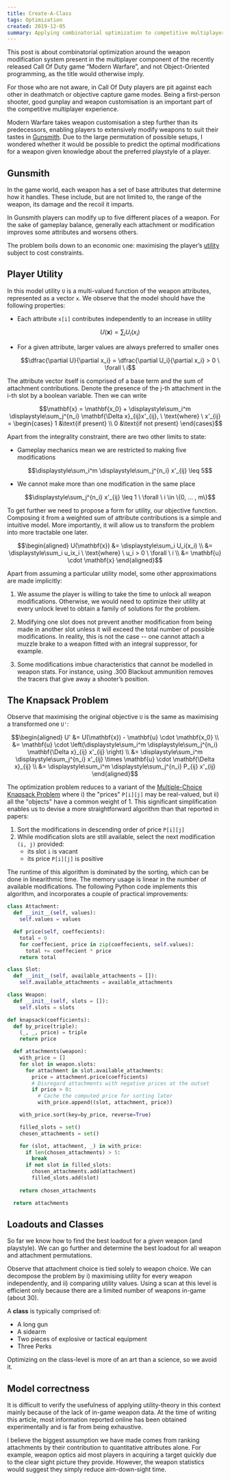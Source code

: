 ```yaml
---
title: Create-A-Class
tags: Optimization
created: 2019-12-05
summary: Applying combinatorial optimization to competitive multiplayer video game strategy 
---
```


This post is about combinatorial optimization around the weapon modification system present in the multiplayer component of the recently released Call Of Duty game “Modern Warfare”, and not Object-Oriented programming, as the title would otherwise imply.

For those who are not aware, in Call Of Duty players are pit against each other in deathmatch or objective capture game modes. Being a first-person shooter, good gunplay and weapon customisation is an important part of the competitive multiplayer experience.

Modern Warfare takes weapon customisation a step further than its predecessors, enabling players to extensively modify weapons to suit their tastes in [Gunsmith](https://blog.activision.com/call-of-duty/2019-09/A-Deeper-Look-at-Modern-Warfare-Customization). Due to the large permutation of possible setups, I wondered whether it would be possible to predict the optimal modifications for a weapon given knowledge about the preferred playstyle of a player.

## Gunsmith

In the game world, each weapon has a set of base attributes that determine how it handles. 
These include, but are not limited to, the range of the weapon, its damage and the recoil it imparts.

In Gunsmith players can modify up to five different places of a weapon. For the sake of gameplay balance, generally each attachment or modification improves some attributes and worsens others. 

The problem boils down to an economic one: maximising the player’s [utility](https://www.investopedia.com/terms/u/utility.asp) subject to cost constraints.

## Player Utility

In this model utility `U` is a multi-valued function of the weapon attributes, represented as a vector `x`. We observe that the model should have the following properties:

* Each attribute `x[i]` contributes independently to an increase in utility

  ```math
  U(\mathbf{x}) = \displaystyle\sum_i U_i(x_i)
  ```  

* For a given attribute, larger values are always preferred to smaller ones

  ```math
  \dfrac{\partial U}{\partial x_i} = \dfrac{\partial U_i}{\partial x_i} > 0 \ \forall \ i
  ```

The attribute vector itself is comprised of a base term and the sum of attachment contributions. Denote the presence of the j-th attachment in the i-th slot by a boolean variable. Then we can write

```math
\mathbf{x} = \mathbf{x_0} + \displaystyle\sum_i^m \displaystyle\sum_j^{n_i} \mathbf{\Delta x}_{ij}x'_{ij}, \ \text{where} \ x'_{ij} = \begin{cases}
   1 &\text{if present} \\
   0 &\text{if not present}
\end{cases}
```

Apart from the integrality constraint, there are two other limits to state:

* Gameplay mechanics mean we are restricted to making five modifications

  ```math
  \displaystyle\sum_i^m \displaystyle\sum_j^{n_i} x'_{ij} \leq 5
  ```

* We cannot make more than one modification in the same place

  ```math
  \displaystyle\sum_j^{n_i} x'_{ij} \leq 1 \ \forall \ i \in \{0, ... , m\}
  ```

To get further we need to propose a form for utility, our objective function. Composing it from a weighted sum of attribute contributions is a simple and intuitive model. More importantly, it will allow us to transform the problem into more tractable one later. 

```math
\begin{aligned}
  U(\mathbf{x}) &= \displaystyle\sum_i U_i(x_i) \\
                &= \displaystyle\sum_i u_ix_i \ \text{where} \ u_i > 0 \ \forall \ i \\
                &= \mathbf{u} \cdot \mathbf{x}
\end{aligned}
```

Apart from assuming a particular utility model, some other approximations are made implicitly:

1. We assume the player is willing to take the time to unlock all weapon modifications. Otherwise, we would need to optimize their utility at every unlock level to obtain a family of solutions for the problem. 

2. Modifying one slot does not prevent another modification from being made in another slot unless it will exceed the total number of possible modifications. In reality, this is not the case -- one cannot attach a muzzle brake to a weapon fitted with an integral suppressor, for example.

3. Some modifications imbue characteristics that cannot be modelled in weapon stats. For instance, using .300 Blackout ammunition removes the tracers that give away a shooter’s position.

## The Knapsack Problem

Observe that maximising the original objective `U` is the same as maximising a transformed one `U'`:

```math
\begin{aligned}
  U'             &= U(\mathbf{x}) - \mathbf{u} \cdot \mathbf{x_0} \\
                 &= \mathbf{u} \cdot \left(\displaystyle\sum_i^m \displaystyle\sum_j^{n_i} \mathbf{\Delta x}_{ij} x'_{ij} \right) \\
                 &= \displaystyle\sum_i^m \displaystyle\sum_j^{n_i} x'_{ij} \times \mathbf{u} \cdot \mathbf{\Delta x}_{ij} \\
                 &= \displaystyle\sum_i^m \displaystyle\sum_j^{n_i} P_{ij} x'_{ij}
\end{aligned}
``` 

The optimization problem reduces to a variant of the [Multiple-Choice Knapsack Problem](https://doi.org/10.1016/0377-2217%2895%2900015-I) where i) the "prices" `P[i][j]` may be real-valued, but ii) all the "objects" have a common weight of 1. This significant simplification enables us to devise a more straightforward algorithm than that reported in papers:

1. Sort the modifications in descending order of price `P[i][j]`
2. While modification slots are still available, select the next modification `(i, j)` provided:
   * its slot `i` is vacant
   * its price `P[i][j]` is positive

The runtime of this algorithm is dominated by the sorting, which can be done in linearithmic time. The memory usage is linear in the number of available modifications. The following Python code implements this algorithm, and incorporates a couple of practical improvements:

```python
class Attachment:
  def __init__(self, values):
    self.values = values

  def price(self, coeffecients):
    total = 0
    for coeffecient, price in zip(coeffecients, self.values):
      total += coeffecient * price
    return total

class Slot:
  def __init__(self, available_attachments = []):
    self.available_attachments = available_attachments

class Weapon:
  def __init__(self, slots = []):
    self.slots = slots

def knapsack(coefficients):
  def by_price(triple):
    (_, _, price) = triple
    return price

  def attachments(weapon):
    with_price = []
    for slot in weapon.slots:
      for attachment in slot.available_attachments:
        price = attachment.price(coefficients)
        # Disregard attachments with negative prices at the outset
        if price > 0:
          # Cache the computed price for sorting later
          with_price.append((slot, attachment, price)) 

    with_price.sort(key=by_price, reverse=True)

    filled_slots = set()
    chosen_attachments = set()

    for (slot, attachment, _) in with_price:
      if len(chosen_attachments) > 5:
        break
      if not slot in filled_slots:
        chosen_attachments.add(attachment)
        filled_slots.add(slot)
    
    return chosen_attachments

  return attachments
```

## Loadouts and Classes

So far we know how to find the best loadout for a *given* weapon (and playstyle). We can go further and determine the best loadout for all weapon and attachment permutations.

Observe that attachment choice is tied solely to weapon choice. We can decompose the problem by i) maximising utility for every weapon independently, and ii) comparing utility values. Using a scan at this level is efficient only because there are a limited number of weapons in-game (about 30).

A **class** is typically comprised of:
* A long gun
* A sidearm
* Two pieces of explosive or tactical equipment
* Three Perks

Optimizing on the class-level is more of an art than a science, so we avoid it.

## Model correctness

It is difficult to verify the usefulness of applying utility-theory in this context mainly because of the lack of in-game weapon data. At the time of writing this article, most information reported online has been obtained experimentally and is far from being exhaustive. 

I believe the biggest assumption we have made comes from ranking attachments by their contribution to quantitative attributes alone. For example, weapon optics aid most players in acquiring a target quickly due to the clear sight picture they provide. However, the weapon statistics would suggest they simply reduce aim-down-sight time.

